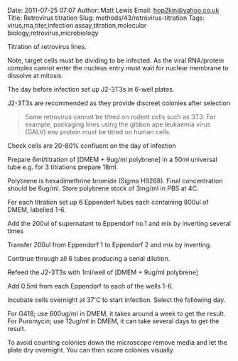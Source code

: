 Date: 2011-07-25 07:07
Author: Matt Lewis
Email: hop2kin@yahoo.co.uk
Title: Retrovirus titration
Slug: methods/43/retrovirus-titration
Tags: virus,rna,titer,infection assay,titration,molecular biology,retrovirus,microbiology

Titration of retrovirus lines.

Note, target cells must be dividing to be infected. As the viral RNA/protein complex cannot enter the nucleus entry must wait for nuclear membrane to dissolve at mitosis.









The day before infection set up J2-3T3s in 6-well plates. 

J2-3T3s are recommended as they provide discreet colonies after selection


>Some retrovirus cannot be titred on rodent cells such as 3T3. For example, packaging lines using the gibbon ape leukaemia virus (GALV) env protein must be titred on human cells.


Check cells are 20-80% confluent on the day of infection




Prepare 6ml/titration of [DMEM + 9ug/ml polybrene] in a 50ml universal tube e.g. for 3 titrations prepare 18ml.

Polybrene is hexadimethrine bromide (Sigma H9268). Final concentration should be 6ug/ml. Store polybrene stock of 3mg/ml in PBS at 4C.



For each titration set up 6 Eppendorf tubes each containing 800ul of DMEM, labelled 1-6.




Add the 200ul of supernatant to Eppendorf no.1 and mix by inverting several times



Transfer 200ul from Eppendorf 1 to Eppendorf 2 and mix by inverting.



Continue through all 6 tubes producing a serial dilution.



Refeed the J2-3T3s with 1ml/well of [DMEM + 9ug/ml polybrene]



Add 0.5ml from each Eppendorf to each of the wells 1-6.



Incubate cells overnight at 37'C to start infection. Select the following day.



For G418; use 600ug/ml in DMEM, it takes around a week to get the result.  
For Puromycin; use 12ug/ml in DMEM, it can take several days to get the result.

To avoid counting colonies down the microscope remove media and let the plate dry overnight. You can then score colonies visually.





